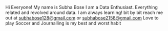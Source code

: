 Hi Everyone! 
My name is Subha Bose
I am a Data Enthusiast. Everything related and revolved around data.
I am always learning! bit by bit
reach me out at subhabose128@gmail.com or subhabose2158@gmail.com
Love to play Soccer and Journalling is my best and worst habit 
